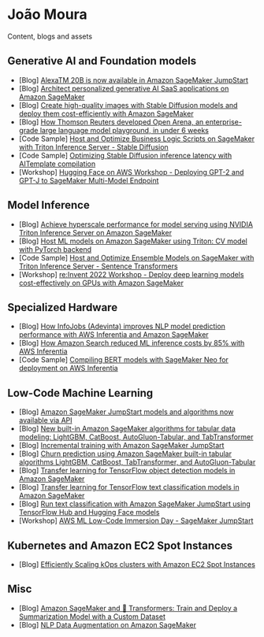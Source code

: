 
# João Moura
Content, blogs and assets

## Generative AI and Foundation models
* [Blog] [AlexaTM 20B is now available in Amazon SageMaker JumpStart](https://aws.amazon.com/blogs/machine-learning/alexatm-20b-is-now-available-in-amazon-sagemaker-jumpstart/)
* [Blog] [Architect personalized generative AI SaaS applications on Amazon SageMaker](https://aws.amazon.com/blogs/machine-learning/architect-personalized-generative-ai-saas-applications-on-amazon-sagemaker/)
* [Blog] [Create high-quality images with Stable Diffusion models and deploy them cost-efficiently with Amazon SageMaker](https://aws.amazon.com/blogs/machine-learning/create-high-quality-images-with-stable-diffusion-models-and-deploy-them-cost-efficiently-with-amazon-sagemaker/)
* [Blog] [How Thomson Reuters developed Open Arena, an enterprise-grade large language model playground, in under 6 weeks](https://aws.amazon.com/blogs/machine-learning/how-thomson-reuters-developed-open-arena-an-enterprise-grade-large-language-model-playground-in-under-6-weeks/)
* [Code Sample] [Host and Optimize Business Logic Scripts on SageMaker with Triton Inference Server - Stable Diffusion](https://github.com/aws/amazon-sagemaker-examples/tree/main/sagemaker-triton/business_logic_scripting/stable_diffusion)
* [Code Sample] [Optimizing Stable Diffusion inference latency with AITemplate compilation](https://github.com/joaopcm1996/stable-diffusion-aitemplate-sm)
* [Workshop] [Hugging Face on AWS Workshop - Deploying GPT-2 and GPT-J to SageMaker Multi-Model Endpoint](https://github.com/aws-samples/hugging-face-workshop/blob/main/endpoint/deploy_gpt2_gptj_mme.ipynb)

## Model Inference
* [Blog] [Achieve hyperscale performance for model serving using NVIDIA Triton Inference Server on Amazon SageMaker](https://aws.amazon.com/blogs/machine-learning/achieve-hyperscale-performance-for-model-serving-using-nvidia-triton-inference-server-on-amazon-sagemaker/)
* [Blog] [Host ML models on Amazon SageMaker using Triton: CV model with PyTorch backend](https://aws.amazon.com/blogs/machine-learning/host-ml-models-on-amazon-sagemaker-using-triton-cv-model-with-pytorch-backend/)
* [Code Sample] [Host and Optimize Ensemble Models on SageMaker with Triton Inference Server - Sentence Transformers](https://github.com/aws/amazon-sagemaker-examples/tree/main/sagemaker-triton/business_logic_scripting/stable_diffusion)
* [Workshop] [re:Invent 2022 Workshop - Deploy deep learning models cost-effectively on GPUs with Amazon SageMaker](https://catalog.us-east-1.prod.workshops.aws/workshops/9d595a87-10ca-446a-bed7-f06ad8e0e463/en-US)

## Specialized Hardware
* [Blog] [How InfoJobs (Adevinta) improves NLP model prediction performance with AWS Inferentia and Amazon SageMaker](https://aws.amazon.com/blogs/machine-learning/how-infojobs-adevinta-improves-nlp-model-prediction-performance-with-aws-inferentia-and-amazon-sagemaker/)
* [Blog] [How Amazon Search reduced ML inference costs by 85% with AWS Inferentia](https://aws.amazon.com/blogs/machine-learning/how-amazon-search-reduced-ml-inference-costs-by-85-with-aws-inferentia/)
* [Code Sample] [Compiling BERT models with SageMaker Neo for deployment on AWS Inferentia](https://github.com/aws/amazon-sagemaker-examples/blob/main/sagemaker_neo_compilation_jobs/deploy_huggingface_model_on_Inf1_instance/inf1_bert_compile_and_deploy.ipynb)

## Low-Code Machine Learning
* [Blog] [Amazon SageMaker JumpStart models and algorithms now available via API](https://aws.amazon.com/blogs/machine-learning/amazon-sagemaker-jumpstart-models-and-algorithms-now-available-via-api/)
* [Blog] [New built-in Amazon SageMaker algorithms for tabular data modeling: LightGBM, CatBoost, AutoGluon-Tabular, and TabTransformer](https://aws.amazon.com/blogs/machine-learning/new-built-in-amazon-sagemaker-algorithms-for-tabular-data-modeling-lightgbm-catboost-autogluon-tabular-and-tabtransformer/)
* [Blog] [Incremental training with Amazon SageMaker JumpStart
](https://aws.amazon.com/blogs/machine-learning/incremental-training-with-amazon-sagemaker-jumpstart/)
* [Blog] [Churn prediction using Amazon SageMaker built-in tabular algorithms LightGBM, CatBoost, TabTransformer, and AutoGluon-Tabular](https://aws.amazon.com/blogs/machine-learning/churn-prediction-using-amazon-sagemaker-built-in-tabular-algorithms-lightgbm-catboost-tabtransformer-and-autogluon-tabular/)
* [Blog] [Transfer learning for TensorFlow object detection models in Amazon SageMaker](https://aws.amazon.com/blogs/machine-learning/transfer-learning-for-tensorflow-object-detection-models-in-amazon-sagemaker/)
* [Blog] [Transfer learning for TensorFlow text classification models in Amazon SageMaker](https://aws.amazon.com/blogs/machine-learning/transfer-learning-for-tensorflow-text-classification-models-in-amazon-sagemaker/)
* [Blog] [Run text classification with Amazon SageMaker JumpStart using TensorFlow Hub and Hugging Face models](https://aws.amazon.com/blogs/machine-learning/run-text-classification-with-amazon-sagemaker-jumpstart-using-tensorflow-hub-and-huggingface-models/)
* [Workshop] [AWS ML Low-Code Immersion Day - SageMaker JumpStart](https://catalog.us-east-1.prod.workshops.aws/workshops/f560a788-af64-4e5a-a02c-a6c88516ab02/en-US/horizontallab/jumpstart)

## Kubernetes and Amazon EC2 Spot Instances
* [Blog] [Efficiently Scaling kOps clusters with Amazon EC2 Spot Instances](https://aws.amazon.com/blogs/compute/efficiently-scaling-kops-clusters-with-amazon-ec2-spot-instances/)

## Misc
* [Blog] [Amazon SageMaker and 🤗 Transformers: Train and Deploy a Summarization Model with a Custom Dataset](https://towardsdatascience.com/amazon-sagemaker-and-transformers-train-and-deploy-a-summarization-model-with-a-custom-dataset-5efc589fedad)
* [Blog] [NLP Data Augmentation on Amazon SageMaker](https://towardsdatascience.com/nlp-data-augmentation-on-amazon-sagemaker-4d5b77b5512f)


